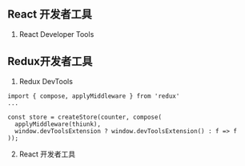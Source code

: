 ## React 开发者工具

1. React Developer Tools

## Redux开发者工具

1. Redux DevTools

```
import { compose, applyMiddleware } from 'redux'
...

const store = createStore(counter, compose(
  applyMiddleware(thiunk),
  window.devToolsExtension ? window.devToolsExtension() : f => f
));
```

2. React 开发者工具
